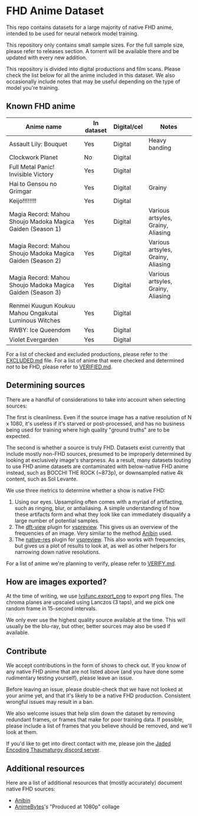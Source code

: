 # FHD Anime Dataset

This repo contains datasets
for a large majority of native FHD anime,
intended to be used for neural network model training.

This repository only contains small sample sizes.
For the full sample size,
please refer to releases section.
A torrent will be available there
and be updated with every new addition.

This repository is divided into digital productions and film scans.
Please check the list below
for all the anime included in this dataset.
We also occasionally include notes that may be useful
depending on the type of model you're training.

## Known FHD anime

| Anime name                                                 | In dataset | Digital/cel | Notes                              |
| ---------------------------------------------------------- | ---------- | ----------- | ---------------------------------- |
| Assault Lily: Bouquet                                      | Yes        | Digital     | Heavy banding                      |
| Clockwork Planet                                           | No         | Digital     |                                    |
| Full Metal Panic! Invisible Victory                        | Yes        | Digital     |                                    |
| Hai to Gensou no Grimgar                                   | Yes        | Digital     | Grainy                             |
| Keijo!!!!!!!!                                              | Yes        | Digital     |                                    |
| Magia Record: Mahou Shoujo Madoka Magica Gaiden (Season 1) | Yes        | Digital     | Various artsyles, Grainy, Aliasing |
| Magia Record: Mahou Shoujo Madoka Magica Gaiden (Season 2) | Yes        | Digital     | Various artsyles, Grainy, Aliasing |
| Magia Record: Mahou Shoujo Madoka Magica Gaiden (Season 3) | Yes        | Digital     | Various artsyles, Grainy, Aliasing |
| Renmei Kuugun Koukuu Mahou Ongakutai Luminous Witches      | Yes        | Digital     |                                    |
| RWBY: Ice Queendom                                         | Yes        | Digital     |                                    |
| Violet Evergarden                                          | Yes        | Digital     |                                    |

For a list of checked
and excluded productions,
please refer to the [EXCLUDED.md](./EXCLUDED.md) file.
For a list of anime
that were checked
and determined _not_ to be FHD,
please refer to [VERIFIED.md](./VERIFIED.md#verified-non-fhd-anime).

## Determining sources

There are a handful of considerations to take into account when selecting sources:

The first is cleanliness.
Even if the source image has a native resolution of N x 1080,
it's useless if it's starved or post-processed,
and has no business being used for training
where high quality "ground truths" are to be expected.

The second is whether a source is truly FHD.
Datasets exist currently that include mostly non-FHD sources,
presumed to be improperly determined
by looking at exclusively image's sharpness.
As a result, many datasets touting to use FHD anime datasets
are contaminated with below-native FHD anime instead,
such as BOCCHI THE ROCK (~873p),
or downsampled native 4k content,
such as Sol Levante.

We use three metrics to determine whether a show is native FHD:

1. Using our eyes.
   Upsampling often comes with a myriad of artifacting,
   such as ringing, blur, or antialiasing.
   A simple understanding of how these artifacts form and what they look like
   can immediately disqualify a large number of potential samples.
2. The [dft-view] plugin for [vspreview].
   This gives us an overview of the frequencies of an image.
   Very similar to the method [Anibin] used.
3. The [native-res] plugin for [vspreview].
   This also works with frequencies,
   but gives us a plot of results to look at,
   as well as other helpers for narrowing down native resolutions.

For a list of anime
we're planning to verify,
please refer to [VERIFY.md](./VERIFY.md).

## How are images exported?

At the time of writing,
we use [lvsfunc.export_png][export-png]
to export png files.
The chroma planes are upscaled using Lanczos (3 taps),
and we pick one random frame in 15-second intervals.

We only ever use the highest quality source available at the time.
This will usually be the blu-ray,
but other, better sources
may also be used if available.

## Contribute

We accept contributions in the form of shows to check out.
If you know of any native FHD anime that are not listed above
(and you have done some rudimentary testing yourself),
please leave an issue.

Before leaving an issue,
please double-check that we have not looked at your anime yet,
and that it's likely to be a native FHD production.
Consistent wrongful issues may result in a ban.

We also welcome issues
that help slim down the dataset
by removing redundant frames,
or frames that make for poor training data.
If possible,
please include a list of frames
that you believe should be removed,
and we'll look at them.

If you'd like to get into direct contact with me,
please join the [Jaded Encoding Thaumaturgy discord server][discord].

## Additional resources

Here are a list of additional resources that (mostly accurately) document native FHD sources:

<!-- "mostly" because the AB collage has SAOA lol. -->

-   [Anibin]
-   [AnimeBytes]'s "Produced at 1080p" collage

<!-- References and other urls -->

[vspreview]: https://github.com/Jaded-Encoding-Thaumaturgy/vs-preview
[dft-view]: https://github.com/Jaded-Encoding-Thaumaturgy/vs-preview-plugins/tree/master/dft-view
[native-res]: https://github.com/Jaded-Encoding-Thaumaturgy/vs-preview-plugins/tree/master/native-res
[export-png]: https://github.com/Jaded-Encoding-Thaumaturgy/lvsfunc/blob/export-png/lvsfunc/export.py#L19-L120
[anibin]: https://anibin.blogspot.com/
[AnimeBytes]: https://animebytes.tv/collage.php?id=522
[discord]: https://discord.gg/2knZXNC5Qx
